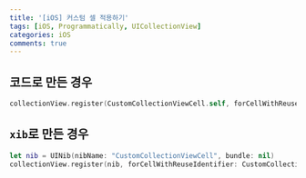```yaml
---
title: '[iOS] 커스텀 셀 적용하기'
tags: [iOS, Programmatically, UICollectionView]
categories: iOS
comments: true
---
```


## 코드로 만든 경우

```swift
collectionView.register(CustomCollectionViewCell.self, forCellWithReuseIdentifier: CustomCollectionViewCell.identifier)
```

## `xib`로 만든 경우

```swift
let nib = UINib(nibName: "CustomCollectionViewCell", bundle: nil)
collectionView.register(nib, forCellWithReuseIdentifier: CustomCollectionViewCell.identifier)
```
